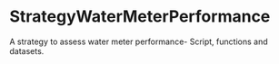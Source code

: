 # StrategyWaterMeterPerformance
A strategy to assess water meter performance- Script, functions and datasets.

